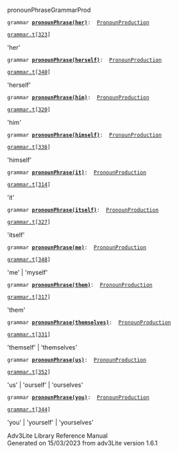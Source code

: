 <span class="title">pronounPhrase</span><span class="type">GrammarProd</span>

`grammar `**[`pronounPhrase(her)`](../object/pronounPhrase(her).html)**` :   `[`PronounProduction`](../object/PronounProduction.html)

[`grammar.t`](../file/grammar.t.html)`[`[`323`](../source/grammar.t.html#323)`]`

<div class="gramrule">

'her'

</div>

`grammar `**[`pronounPhrase(herself)`](../object/pronounPhrase(herself).html)**` :   `[`PronounProduction`](../object/PronounProduction.html)

[`grammar.t`](../file/grammar.t.html)`[`[`340`](../source/grammar.t.html#340)`]`

<div class="gramrule">

'herself'

</div>

`grammar `**[`pronounPhrase(him)`](../object/pronounPhrase(him).html)**` :   `[`PronounProduction`](../object/PronounProduction.html)

[`grammar.t`](../file/grammar.t.html)`[`[`320`](../source/grammar.t.html#320)`]`

<div class="gramrule">

'him'

</div>

`grammar `**[`pronounPhrase(himself)`](../object/pronounPhrase(himself).html)**` :   `[`PronounProduction`](../object/PronounProduction.html)

[`grammar.t`](../file/grammar.t.html)`[`[`336`](../source/grammar.t.html#336)`]`

<div class="gramrule">

'himself'

</div>

`grammar `**[`pronounPhrase(it)`](../object/pronounPhrase(it).html)**` :   `[`PronounProduction`](../object/PronounProduction.html)

[`grammar.t`](../file/grammar.t.html)`[`[`314`](../source/grammar.t.html#314)`]`

<div class="gramrule">

'it'

</div>

`grammar `**[`pronounPhrase(itself)`](../object/pronounPhrase(itself).html)**` :   `[`PronounProduction`](../object/PronounProduction.html)

[`grammar.t`](../file/grammar.t.html)`[`[`327`](../source/grammar.t.html#327)`]`

<div class="gramrule">

'itself'

</div>

`grammar `**[`pronounPhrase(me)`](../object/pronounPhrase(me).html)**` :   `[`PronounProduction`](../object/PronounProduction.html)

[`grammar.t`](../file/grammar.t.html)`[`[`348`](../source/grammar.t.html#348)`]`

<div class="gramrule">

'me' \| 'myself'

</div>

`grammar `**[`pronounPhrase(them)`](../object/pronounPhrase(them).html)**` :   `[`PronounProduction`](../object/PronounProduction.html)

[`grammar.t`](../file/grammar.t.html)`[`[`317`](../source/grammar.t.html#317)`]`

<div class="gramrule">

'them'

</div>

`grammar `**[`pronounPhrase(themselves)`](../object/pronounPhrase(themselves).html)**` :   `[`PronounProduction`](../object/PronounProduction.html)

[`grammar.t`](../file/grammar.t.html)`[`[`331`](../source/grammar.t.html#331)`]`

<div class="gramrule">

'themself' \| 'themselves'

</div>

`grammar `**[`pronounPhrase(us)`](../object/pronounPhrase(us).html)**` :   `[`PronounProduction`](../object/PronounProduction.html)

[`grammar.t`](../file/grammar.t.html)`[`[`352`](../source/grammar.t.html#352)`]`

<div class="gramrule">

'us' \| 'ourself' \| 'ourselves'  

</div>

`grammar `**[`pronounPhrase(you)`](../object/pronounPhrase(you).html)**` :   `[`PronounProduction`](../object/PronounProduction.html)

[`grammar.t`](../file/grammar.t.html)`[`[`344`](../source/grammar.t.html#344)`]`

<div class="gramrule">

'you' \| 'yourself' \| 'yourselves'

</div>

<div class="ftr">

Adv3Lite Library Reference Manual  
Generated on 15/03/2023 from adv3Lite version 1.6.1

</div>
